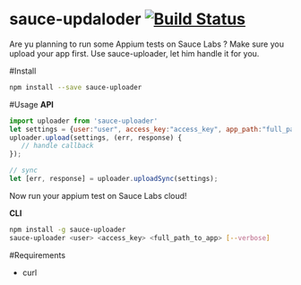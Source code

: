 # sauce-updaloder [![Build Status](https://travis-ci.org/Urucas/sauce-updaloder.svg)](https://travis-ci.org/Urucas/sauce-updaloder)

Are yu planning to run some Appium tests on Sauce Labs ? Make sure you upload
your app first. Use sauce-uploader, let him handle it for you.

#Install
```bash
npm install --save sauce-uploader
```

#Usage
**API**
```javascript
import uploader from 'sauce-uploader'
let settings = {user:"user", access_key:"access_key", app_path:"full_path_to_app"}
uploader.upload(settings, (err, response) {
   // handle callback
});

// sync
let [err, response] = uploader.uploadSync(settings);
```

Now run your appium test on Sauce Labs cloud!

**CLI**
```bash
npm install -g sauce-uploader
sauce-uploader <user> <access_key> <full_path_to_app> [--verbose]
```


#Requirements
* curl
